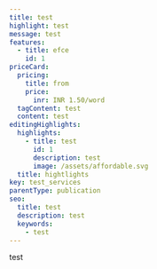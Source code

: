 ```yaml
---
title: test
highlight: test
message: test
features:
  - title: efce
    id: 1
priceCard:
  pricing:
    title: from
    price:
      inr: INR 1.50/word
  tagContent: test
  content: test
editingHighlights:
  highlights:
    - title: test
      id: 1
      description: test
      image: /assets/affordable.svg
  title: hightlights
key: test_services
parentType: publication
seo:
  title: test
  description: test
  keywords:
    - test
---
```

test
